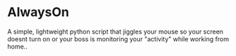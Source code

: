 # AlwaysOn
A simple, lightweight python script that jiggles your mouse so your screen doesnt turn on or your boss is monitoring your "activity" while working from home..
